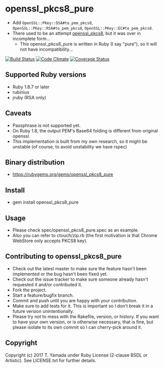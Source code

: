 # openssl_pkcs8_pure
- Add `OpenSSL::PKey::DSA#to_pem_pkcs8`, `OpenSSL::PKey::RSA#to_pem_pkcs8`, `OpenSSL::PKey::EC#to_pem_pkcs8`.
- There used to be an attempt [openssl_pkcs8](https://github.com/twg/openssl_pkcs8), but it was over in incomplete form...
  - This openssl_pkcs8_pure is written in Ruby (I say "pure"), so it will not have incompatibility...

[![Build Status](https://travis-ci.org/cielavenir/openssl_pkcs8_pure.png)](https://travis-ci.org/cielavenir/openssl_pkcs8_pure) [![Code Climate](https://codeclimate.com/github/cielavenir/openssl_pkcs8_pure.png)](https://codeclimate.com/github/cielavenir/openssl_pkcs8_pure) [![Coverage Status](https://coveralls.io/repos/cielavenir/openssl_pkcs8_pure/badge.png)](https://coveralls.io/r/cielavenir/openssl_pkcs8_pure)

## Supported Ruby versions
* Ruby 1.8.7 or later
* rubinius
* jruby (RSA only)

## Caveats
* Passphrase is not supported yet.
* On Ruby 1.8, the output PEM's Base64 folding is different from original openssl.
* This implementation is built from my own research, so it might be unstable (of course, to avoid unstability we have rspec)

## Binary distribution
* https://rubygems.org/gems/openssl_pkcs8_pure

## Install
* gem install openssl_pkcs8_pure

## Usage
* Please check spec/openssl_pkcs8_pure.spec as an example.
* Also you can refer to ctouch/zip.rb (the first motivation is that Chrome WebStore only accepts PKCS8 key).

## Contributing to openssl_pkcs8_pure
* Check out the latest master to make sure the feature hasn't been implemented or the bug hasn't been fixed yet.
* Check out the issue tracker to make sure someone already hasn't requested it and/or contributed it.
* Fork the project.
* Start a feature/bugfix branch.
* Commit and push until you are happy with your contribution.
* Make sure to add tests for it. This is important so I don't break it in a future version unintentionally.
* Please try not to mess with the Rakefile, version, or history. If you want to have your own version, or is otherwise necessary, that is fine, but please isolate to its own commit so I can cherry-pick around it.

## Copyright
Copyright (c) 2017 T. Yamada under Ruby License (2-clause BSDL or Artistic).
See LICENSE.txt for further details.
